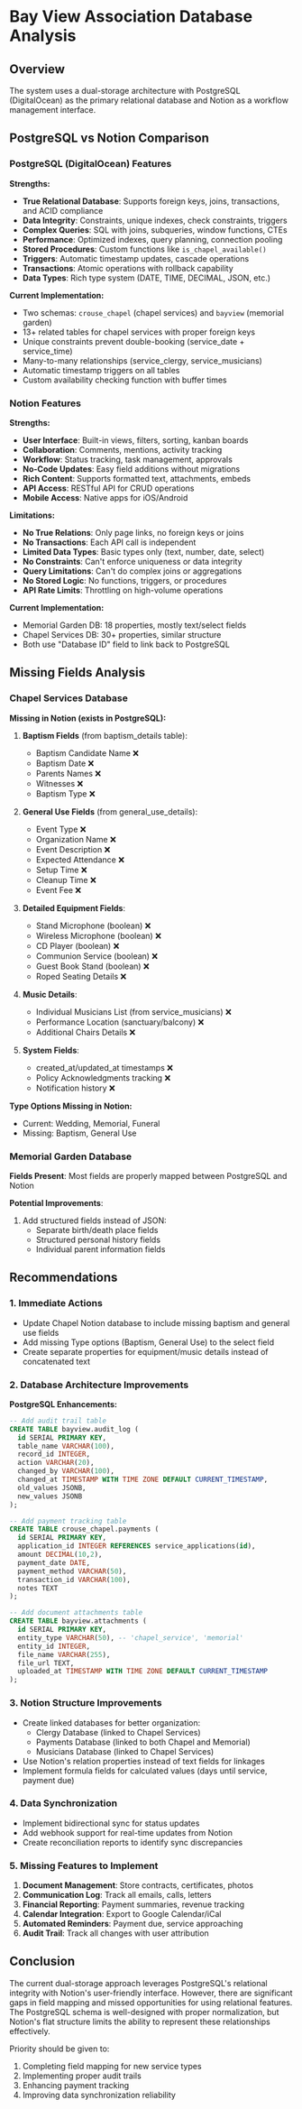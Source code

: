 # Bay View Association Database Analysis

## Overview
The system uses a dual-storage architecture with PostgreSQL (DigitalOcean) as the primary relational database and Notion as a workflow management interface.

## PostgreSQL vs Notion Comparison

### PostgreSQL (DigitalOcean) Features
**Strengths:**
- **True Relational Database**: Supports foreign keys, joins, transactions, and ACID compliance
- **Data Integrity**: Constraints, unique indexes, check constraints, triggers
- **Complex Queries**: SQL with joins, subqueries, window functions, CTEs
- **Performance**: Optimized indexes, query planning, connection pooling
- **Stored Procedures**: Custom functions like `is_chapel_available()`
- **Triggers**: Automatic timestamp updates, cascade operations
- **Transactions**: Atomic operations with rollback capability
- **Data Types**: Rich type system (DATE, TIME, DECIMAL, JSON, etc.)

**Current Implementation:**
- Two schemas: `crouse_chapel` (chapel services) and `bayview` (memorial garden)
- 13+ related tables for chapel services with proper foreign keys
- Unique constraints prevent double-booking (service_date + service_time)
- Many-to-many relationships (service_clergy, service_musicians)
- Automatic timestamp triggers on all tables
- Custom availability checking function with buffer times

### Notion Features
**Strengths:**
- **User Interface**: Built-in views, filters, sorting, kanban boards
- **Collaboration**: Comments, mentions, activity tracking
- **Workflow**: Status tracking, task management, approvals
- **No-Code Updates**: Easy field additions without migrations
- **Rich Content**: Supports formatted text, attachments, embeds
- **API Access**: RESTful API for CRUD operations
- **Mobile Access**: Native apps for iOS/Android

**Limitations:**
- **No True Relations**: Only page links, no foreign keys or joins
- **No Transactions**: Each API call is independent
- **Limited Data Types**: Basic types only (text, number, date, select)
- **No Constraints**: Can't enforce uniqueness or data integrity
- **Query Limitations**: Can't do complex joins or aggregations
- **No Stored Logic**: No functions, triggers, or procedures
- **API Rate Limits**: Throttling on high-volume operations

**Current Implementation:**
- Memorial Garden DB: 18 properties, mostly text/select fields
- Chapel Services DB: 30+ properties, similar structure
- Both use "Database ID" field to link back to PostgreSQL

## Missing Fields Analysis

### Chapel Services Database

**Missing in Notion (exists in PostgreSQL):**
1. **Baptism Fields** (from baptism_details table):
   - Baptism Candidate Name ❌
   - Baptism Date ❌
   - Parents Names ❌
   - Witnesses ❌
   - Baptism Type ❌

2. **General Use Fields** (from general_use_details):
   - Event Type ❌
   - Organization Name ❌
   - Event Description ❌
   - Expected Attendance ❌
   - Setup Time ❌
   - Cleanup Time ❌
   - Event Fee ❌

3. **Detailed Equipment Fields**:
   - Stand Microphone (boolean) ❌
   - Wireless Microphone (boolean) ❌
   - CD Player (boolean) ❌
   - Communion Service (boolean) ❌
   - Guest Book Stand (boolean) ❌
   - Roped Seating Details ❌

4. **Music Details**:
   - Individual Musicians List (from service_musicians) ❌
   - Performance Location (sanctuary/balcony) ❌
   - Additional Chairs Details ❌

5. **System Fields**:
   - created_at/updated_at timestamps ❌
   - Policy Acknowledgments tracking ❌
   - Notification history ❌

**Type Options Missing in Notion:**
- Current: Wedding, Memorial, Funeral
- Missing: Baptism, General Use

### Memorial Garden Database

**Fields Present**: Most fields are properly mapped between PostgreSQL and Notion

**Potential Improvements**:
1. Add structured fields instead of JSON:
   - Separate birth/death place fields
   - Structured personal history fields
   - Individual parent information fields

## Recommendations

### 1. **Immediate Actions**
- Update Chapel Notion database to include missing baptism and general use fields
- Add missing Type options (Baptism, General Use) to the select field
- Create separate properties for equipment/music details instead of concatenated text

### 2. **Database Architecture Improvements**

**PostgreSQL Enhancements:**
```sql
-- Add audit trail table
CREATE TABLE bayview.audit_log (
  id SERIAL PRIMARY KEY,
  table_name VARCHAR(100),
  record_id INTEGER,
  action VARCHAR(20),
  changed_by VARCHAR(100),
  changed_at TIMESTAMP WITH TIME ZONE DEFAULT CURRENT_TIMESTAMP,
  old_values JSONB,
  new_values JSONB
);

-- Add payment tracking table
CREATE TABLE crouse_chapel.payments (
  id SERIAL PRIMARY KEY,
  application_id INTEGER REFERENCES service_applications(id),
  amount DECIMAL(10,2),
  payment_date DATE,
  payment_method VARCHAR(50),
  transaction_id VARCHAR(100),
  notes TEXT
);

-- Add document attachments table
CREATE TABLE bayview.attachments (
  id SERIAL PRIMARY KEY,
  entity_type VARCHAR(50), -- 'chapel_service', 'memorial'
  entity_id INTEGER,
  file_name VARCHAR(255),
  file_url TEXT,
  uploaded_at TIMESTAMP WITH TIME ZONE DEFAULT CURRENT_TIMESTAMP
);
```

### 3. **Notion Structure Improvements**
- Create linked databases for better organization:
  - Clergy Database (linked to Chapel Services)
  - Payments Database (linked to both Chapel and Memorial)
  - Musicians Database (linked to Chapel Services)
- Use Notion's relation properties instead of text fields for linkages
- Implement formula fields for calculated values (days until service, payment due)

### 4. **Data Synchronization**
- Implement bidirectional sync for status updates
- Add webhook support for real-time updates from Notion
- Create reconciliation reports to identify sync discrepancies

### 5. **Missing Features to Implement**
1. **Document Management**: Store contracts, certificates, photos
2. **Communication Log**: Track all emails, calls, letters
3. **Financial Reporting**: Payment summaries, revenue tracking
4. **Calendar Integration**: Export to Google Calendar/iCal
5. **Automated Reminders**: Payment due, service approaching
6. **Audit Trail**: Track all changes with user attribution

## Conclusion

The current dual-storage approach leverages PostgreSQL's relational integrity with Notion's user-friendly interface. However, there are significant gaps in field mapping and missed opportunities for using relational features. The PostgreSQL schema is well-designed with proper normalization, but Notion's flat structure limits the ability to represent these relationships effectively.

Priority should be given to:
1. Completing field mapping for new service types
2. Implementing proper audit trails
3. Enhancing payment tracking
4. Improving data synchronization reliability